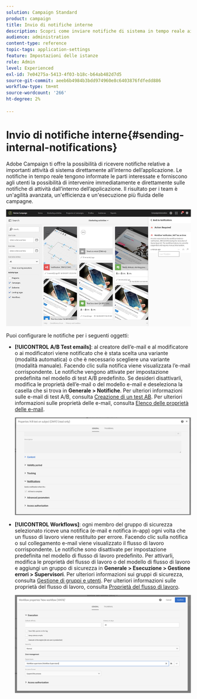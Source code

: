 ```yaml
---
solution: Campaign Standard
product: campaign
title: Invio di notifiche interne
description: Scopri come inviare notifiche di sistema in tempo reale ai tuoi utenti Adobe Campaign.
audience: administration
content-type: reference
topic-tags: application-settings
feature: Impostazioni delle istanze
role: Admin
level: Experienced
exl-id: 7e04275a-5413-4f03-b18c-b64ab482d7d5
source-git-commit: aeeb6b4984b3bdd974960e8c6403876fdfedd886
workflow-type: tm+mt
source-wordcount: '266'
ht-degree: 2%

---
```


# Invio di notifiche interne{#sending-internal-notifications}

Adobe Campaign ti offre la possibilità di ricevere notifiche relative a importanti attività di sistema direttamente all’interno dell’applicazione. Le notifiche in tempo reale tengono informate le parti interessate e forniscono agli utenti la possibilità di intervenire immediatamente e direttamente sulle notifiche di attività dall’interno dell’applicazione. Il risultato per i team è un&#39;agilità avanzata, un&#39;efficienza e un&#39;esecuzione più fluida delle campagne.

![](assets/pulse_3.png)

Puoi configurare le notifiche per i seguenti oggetti:

* **[!UICONTROL A/B Test emails]**: al creatore dell’e-mail e al modificatore o ai modificatori viene notificato che è stata scelta una variante (modalità automatica) o che è necessario scegliere una variante (modalità manuale). Facendo clic sulla notifica viene visualizzata l’e-mail corrispondente. Le notifiche vengono attivate per impostazione predefinita nel modello di test A/B predefinito. Se desideri disattivarli, modifica le proprietà dell’e-mail o del modello e-mail e deseleziona la casella che si trova in **Generale > Notifiche**. Per ulteriori informazioni sulle e-mail di test A/B, consulta [Creazione di un test AB](../../channels/using/designing-an-a-b-test-email.md). Per ulteriori informazioni sulle proprietà delle e-mail, consulta [Elenco delle proprietà delle e-mail](../../administration/using/configuring-email-channel.md#list-of-email-properties).

   ![](assets/pulse_2.png)

* **[!UICONTROL Workflows]**: ogni membro del gruppo di sicurezza selezionato riceve una notifica (e-mail e notifica in-app) ogni volta che un flusso di lavoro viene restituito per errore. Facendo clic sulla notifica o sul collegamento e-mail viene visualizzato il flusso di lavoro corrispondente. Le notifiche sono disattivate per impostazione predefinita nel modello di flusso di lavoro predefinito. Per attivarli, modifica le proprietà del flusso di lavoro o del modello di flusso di lavoro e aggiungi un gruppo di sicurezza in **Generale > Esecuzione > Gestione errori > Supervisori**. Per ulteriori informazioni sui gruppi di sicurezza, consulta [Gestione di gruppi e utenti](../../administration/using/managing-groups-and-users.md). Per ulteriori informazioni sulle proprietà del flusso di lavoro, consulta [Proprietà del flusso di lavoro](../../automating/using/managing-execution-options.md).

   ![](assets/pulse_1.png)
